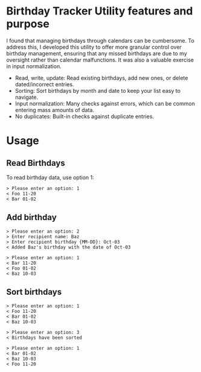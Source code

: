 # Birthday Tracker Utility features and purpose

I found that managing birthdays through calendars can be cumbersome. To address this, I developed this utility to offer more granular control over birthday management, ensuring that any missed birthdays are due to my oversight rather than calendar malfunctions. It was also a valuable exercise in input normalization.

- Read, write, update: Read existing birthdays, add new ones, or delete dated/incorrect entries.
- Sorting: Sort birthdays by month and date to keep your list easy to navigate.
- Input normalization: Many checks against errors, which can be common entering mass amounts of data.
- No duplicates: Built-in checks against duplicate entries.

# Usage
## Read Birthdays

To read birthday data, use option 1:

```text
> Please enter an option: 1
< Foo 11-20
< Bar 01-02
```

## Add birthday
```text
> Please enter an option: 2
> Enter recipient name: Baz
> Enter recipient birthday {MM-DD}: Oct-03
< Added Baz's birthday with the date of Oct-03

> Please enter an option: 1
< Bar 11-20
< Foo 01-02
< Baz 10-03
```

## Sort birthdays
```text
> Please enter an option: 1
< Foo 11-20
< Bar 01-02
< Baz 10-03

> Please enter an option: 3
< Birthdays have been sorted

> Please enter an option: 1
< Bar 01-02
< Baz 10-03
< Foo 11-20
```